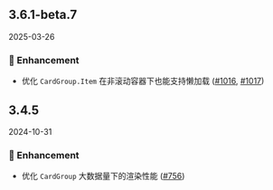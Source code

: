 ## 3.6.1-beta.7
2025-03-26

### 💎 Enhancement

- 优化 `CardGroup.Item` 在非滚动容器下也能支持懒加载 ([#1016](https://github.com/sheinsight/shineout-next/pull/1016), [#1017](https://github.com/sheinsight/shineout-next/pull/1017))


## 3.4.5
2024-10-31

### 💎 Enhancement

- 优化 `CardGroup` 大数据量下的渲染性能 ([#756](https://github.com/sheinsight/shineout-next/pull/756))

